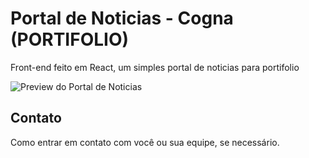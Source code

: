 # Portal de Noticias - Cogna (PORTIFOLIO)
Front-end feito em React, um simples portal de noticias para portifolio

![Preview do Portal de Noticias]("https://cdn.discordapp.com/attachments/1160624031049990277/1261510067379765291/preview.png?ex=6693384d&is=6691e6cd&hm=8fa65fc01c08969aae410c6cb44935debebafd177ad5597994ccf1e5f8886f76&")

## Contato

Como entrar em contato com você ou sua equipe, se necessário.


